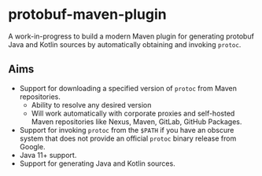 # protobuf-maven-plugin

A work-in-progress to build a modern Maven plugin for generating protobuf
Java and Kotlin sources by automatically obtaining and invoking `protoc`.

## Aims

- Support for downloading a specified version of `protoc` from Maven repositories.
  - Ability to resolve any desired version
  - Will work automatically with corporate proxies and self-hosted Maven repositories like Nexus,
    Maven, GitLab, GitHub Packages.
- Support for invoking `protoc` from the `$PATH` if you have an obscure system that does not provide
  an official `protoc` binary release from Google.
- Java 11+ support.
- Support for generating Java and Kotlin sources.
